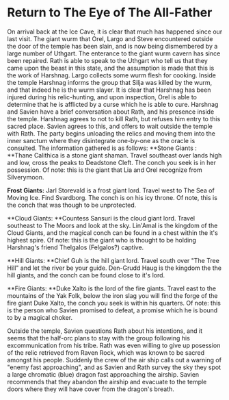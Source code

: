 # Return to The Eye of The All-Father
On arrival back at the Ice Cave, it is clear that much has happened since our last visit. The giant wurm that Orel, Largo and Steve encountered outside the door of the temple has been slain, and is now being dismembered by a large number of Uthgart.
The enterance to the giant wurm cavern has since been repaired. 
Rath is able to speak to the Uthgart who tell us that they came upon the beast in this state, and the assumption is made that this is the work of Harshnag.
Largo collects some wurm flesh for cooking.
Inside the temple Harshnag informs the group that Silja was killed by the wurm, and that indeed he is the wurm slayer. 
It is clear that Harshnag has been injured during his relic-hunting, and upon inspection, Orel is able to determine that he is afflicted by a curse which he is able to cure. 
Harshnag and Savien have a brief conversation about Rath, and his presence inside the temple. Harshnag agrees to not to kill Rath, but refuses him entry to this sacred place. 
Savien agrees to this, and offers to wait outside the temple with Rath.
The party begins unloading the relics and moving them into the inner sanctum where they disintegrate one-by-one as the oracle is consulted. 
The information gathered is as follows:
**Stone Giants : **Thane Calithica is a stone giant shaman. Travel southeast over lands high and low, cross the peaks to Deadstone Cleft. The conch you seek is in her possession. Of note: this is the giant that Lia and Orel recognize from Silverymoon.

**Frost Giants:** Jarl Storevald is a frost giant lord. Travel west to The Sea of Moving Ice. Find Svardborg. The conch is  on his icy throne. Of note, this is the conch that was though to be unprotected.

**Cloud Giants: **Countess Sansuri is the cloud giant lord. Travel southeast to The Moors and look at the sky. Lin'Amal is the kingdom of the Cloud Giants, and the magical conch can be found in a chest within the it's highest spire. Of note: this is the giant who is thought to be holding Harshnag's friend Thelgalos (Felgalos?) captive.

**Hill Giants:  **Chief Guh is the hill giant lord. Travel south over "The Tree Hill" and let the river be your guide. Den-Grudd Haug is the kingdom the the hill giants, and the conch can be found close to it's lord.

**Fire Giants: **Duke Xalto is the lord of the fire giants. Travel east to the mountains of the Yak Folk, below the iron slag you will find the forge of the fire giant Duke Xalto, the conch you seek is within his quarters.  Of note: this is the person who Savien promised to defeat, a promise which he is bound to by a magical choker.

Outside the temple, Savien questions Rath about his intentions, and it seems that the half-orc plans to stay with the group following his excommunication from his tribe.
Rath was even willing to give up posession of the relic retrieved from Raven Rock, which was known to be sacred amongst his people. 
Suddenly the crew of the air ship calls out a warning of "enemy fast approaching", and as Savien and Rath survey the sky they spot a large chromatic (blue) dragon fast approaching the airship.
Savien recommends that they abandon the airship and evacuate to the temple doors where they will have cover from the dragon's breath. 



